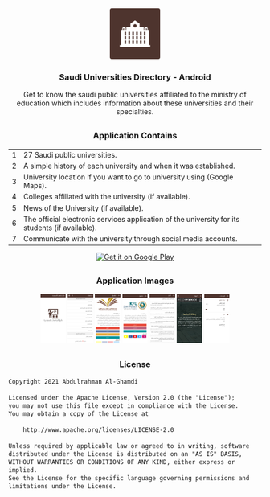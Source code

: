 <div align="center"><img src="./googlePlayAssets/icon/icon.png" width="20%"></div>

<h3 align="center">Saudi Universities Directory - Android</h3>

<p align="center">
    Get to know the saudi public universities affiliated to the ministry of education which includes information about these universities and their specialties.
</p>

##

<h3 align="center">Application Contains</h3>

<table align="center">
    <tr><td align="center">1</td><td>27 Saudi public universities.</td></tr>
    <tr><td align="center">2</td><td>A simple history of each university and when it was established.</td></tr>
    <tr><td align="center">3</td><td>University location if you want to go to university using (Google Maps).</td></tr>
    <tr><td align="center">4</td><td>Colleges affiliated with the university (if available).</td></tr>
    <tr><td align="center">5</td><td>News of the University (if available).</td></tr>
    <tr><td align="center">6</td><td>The official electronic services application of the university for its students (if available).</td></tr>
    <tr><td align="center">7</td><td>Communicate with the university through social media accounts.</td></tr>
</table>

<div align="center">
    <a href='https://play.google.com/store/apps/details?id=com.ss.universitiesdirectory'>
        <img height="80px" alt='Get it on Google Play' src='https://play.google.com/intl/en_us/badges/images/generic/en_badge_web_generic.png'/>
    </a>
</div>

##

<h3 align="center">Application Images</h3>

<div align="center" >
    <img src="./googlePlayAssets/screenshots/1.png" width="10%">
    <img src="./googlePlayAssets/screenshots/2.png" width="10%">
    <img src="./googlePlayAssets/screenshots/3.png" width="10%">
    <img src="./googlePlayAssets/screenshots/4.png" width="10%">
    <img src="./googlePlayAssets/screenshots/5.png" width="10%">
    <img src="./googlePlayAssets/screenshots/6.png" width="10%">
    <img src="./googlePlayAssets/screenshots/7.png" width="10%">
</div>

##

<h3 align="center">License</h3>

```
Copyright 2021 Abdulrahman Al-Ghamdi

Licensed under the Apache License, Version 2.0 (the "License");
you may not use this file except in compliance with the License.
You may obtain a copy of the License at

    http://www.apache.org/licenses/LICENSE-2.0

Unless required by applicable law or agreed to in writing, software
distributed under the License is distributed on an "AS IS" BASIS,
WITHOUT WARRANTIES OR CONDITIONS OF ANY KIND, either express or implied.
See the License for the specific language governing permissions and
limitations under the License.
```
